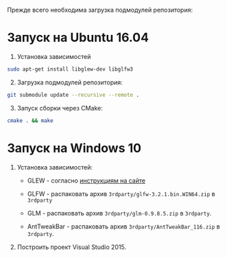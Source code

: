 
Прежде всего необходима загрузка подмодулей репозитория:


# Запуск на Ubuntu 16.04

1. Установка зависимостей
```bash
sudo apt-get install libglew-dev libglfw3
```

2. Загрузка подмодулей репозитория:
```bash
git submodule update --recursive --remote .
```

3. Запуск сборки через CMake:
```bash
cmake . && make
```


# Запуск на Windows 10

1. Установка зависимостей:

    * GLEW - согласно [инструкциям на сайте](http://glew.sourceforge.net/install.html)

    * GLFW - распаковать архив `3rdparty/glfw-3.2.1.bin.WIN64.zip` в `3rdparty`

    * GLM - распаковать архив `3rdparty/glm-0.9.8.5.zip` в `3rdparty`.

    * AntTweakBar - распаковать архив `3rdparty/AntTweakBar_116.zip` в `3rdparty`.

2. Построить проект Visual Studio 2015.

